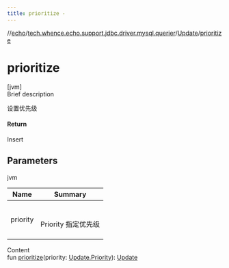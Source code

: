 ```yaml
---
title: prioritize -
---
```

//[echo](../../index.md)/[tech.whence.echo.support.jdbc.driver.mysql.querier](../index.md)/[Update](index.md)/[prioritize](prioritize.md)



# prioritize  
[jvm]  
Brief description  


设置优先级



#### Return  


Insert



## Parameters  
  
jvm  
  
|  Name|  Summary| 
|---|---|
| priority| <br><br>Priority 指定优先级<br><br>
  
  
Content  
fun [prioritize](prioritize.md)(priority: [Update.Priority](-priority/index.md)): [Update](index.md)  



